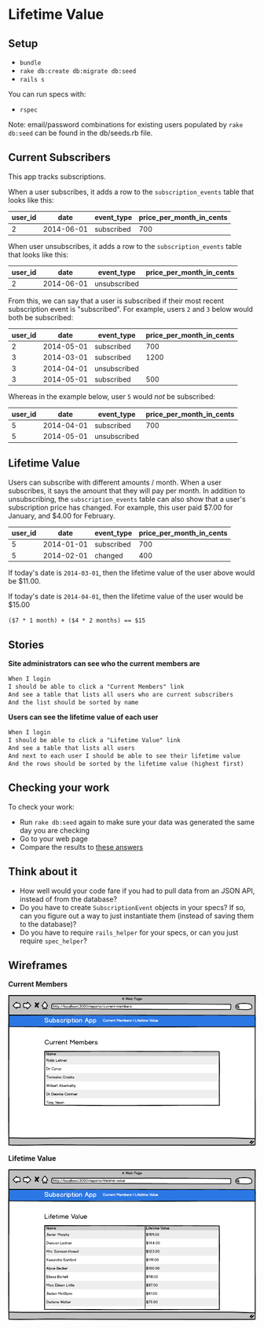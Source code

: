 # Lifetime Value

## Setup

* `bundle`
* `rake db:create db:migrate db:seed`
* `rails s`

You can run specs with:

* `rspec`

Note: email/password combinations for existing users populated by `rake db:seed` can be found in the db/seeds.rb file.

## Current Subscribers

This app tracks subscriptions.  

When a user subscribes, it adds a row to the `subscription_events` table that looks like this:

user_id | date       | event_type | price_per_month_in_cents
------- | ---------- | ---------- | ------------------------
      2 | 2014-06-01 | subscribed |                      700

When user unsubscribes, it adds a row to the `subscription_events` table that looks like this:

user_id | date       | event_type   | price_per_month_in_cents
------- | ---------- | ------------ | ------------------------
      2 | 2014-06-01 | unsubscribed |                         

From this, we can say that a user is subscribed if their most recent subscription event is
"subscribed".  For example, users `2` and `3` below would both be subscribed:

user_id | date       | event_type    |  price_per_month_in_cents
------- | ---------- | ------------- |  ------------------------
      2 | 2014-05-01 | subscribed    |                       700
      3 | 2014-03-01 | subscribed    |                      1200
      3 | 2014-04-01 | unsubscribed  |                          
      3 | 2014-05-01 | subscribed    |                       500

Whereas in the example below, user `5` would _not_ be subscribed:

user_id | date       | event_type    |  price_per_month_in_cents
------- | ---------- | ------------- |  ------------------------
      5 | 2014-04-01 | subscribed    |                       700
      5 | 2014-05-01 | unsubscribed  |                          


## Lifetime Value

Users can subscribe with different amounts / month.  When a user subscribes,
it says the amount that they will pay per month.  In addition to unsubscribing,
the `subscription_events` table can also show that a user's subscription price has
changed.  For example, this user paid $7.00 for January, and $4.00 for February.

user_id | date       | event_type    |  price_per_month_in_cents
------- | ---------- | ------------- |  ------------------------
      5 | 2014-01-01 | subscribed    |                       700
      5 | 2014-02-01 | changed       |                       400

If today's date is `2014-03-01`, then the lifetime value of the user above would be $11.00.

If today's date is `2014-04-01`, then the lifetime value of the user would be $15.00

`($7 * 1 month) + ($4 * 2 months) == $15`

## Stories

**Site administrators can see who the current members are**

```
When I login
I should be able to click a "Current Members" link
And see a table that lists all users who are current subscribers
And the list should be sorted by name
```

**Users can see the lifetime value of each user**

```
When I login
I should be able to click a "Lifetime Value" link
And see a table that lists all users
And next to each user I should be able to see their lifetime value
And the rows should be sorted by the lifetime value (highest first)
```

## Checking your work

To check your work:

* Run `rake db:seed` again to make sure your data was generated the same day you are checking
* Go to your web page
* Compare the results to [these answers](answers.md)

## Think about it

* How well would your code fare if you had to pull data from an JSON API, instead of from the database?
* Do you have to create `SubscriptionEvent` objects in your specs?  If so, can you figure out a way to just instantiate
them (instead of saving them to the database)?
* Do you have to require `rails_helper` for your specs, or can you just require `spec_helper`?

## Wireframes

**Current Members**

<img src="project/01-members.png" />

**Lifetime Value**

<img src="project/02-lifetime-value.png" />
